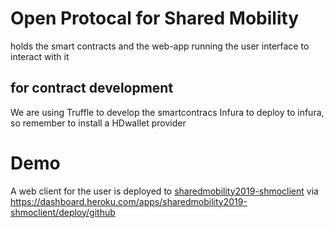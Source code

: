 # Open Protocal for Shared Mobility

holds the smart contracts and the web-app running the user interface to interact with it

## for contract development

We are using Truffle to develop the smartcontracs
Infura to deploy to infura, so remember to install a HDwallet provider



# Demo

A web client for the user is deployed to [sharedmobility2019-shmoclient](https://sharedmobility2019-shmoclient.herokuapp.com/)
via  https://dashboard.heroku.com/apps/sharedmobility2019-shmoclient/deploy/github  




